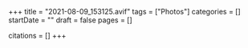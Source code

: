 +++
title = "2021-08-09_153125.avif"
tags = ["Photos"]
categories = []
startDate = ""
draft = false
pages = []

citations = []
+++
